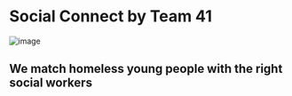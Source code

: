 # Social Connect by Team 41
![image](https://github.com/Real-Projects-Digitalization/ss22-team-4-ss23/assets/113977917/eb6e48cf-094f-4ff2-9b66-937af736d28c)

## We match homeless young people with the right social workers
